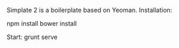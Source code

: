 Simplate 2 is a boilerplate based on Yeoman. 
Installation:

npm install
bower install

Start: 
grunt serve
